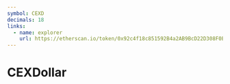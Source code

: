```yaml
---
symbol: CEXD
decimals: 18
links:
  - name: explorer
    url: https://etherscan.io/token/0x92c4f18c851592B4a2AB9BcD22D308F0E1c94399
---
```


# CEXDollar
